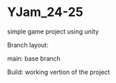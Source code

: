 # YJam_24-25
simple game project using unity 

Branch layout:

main: base branch 

Build: working vertion of the project
